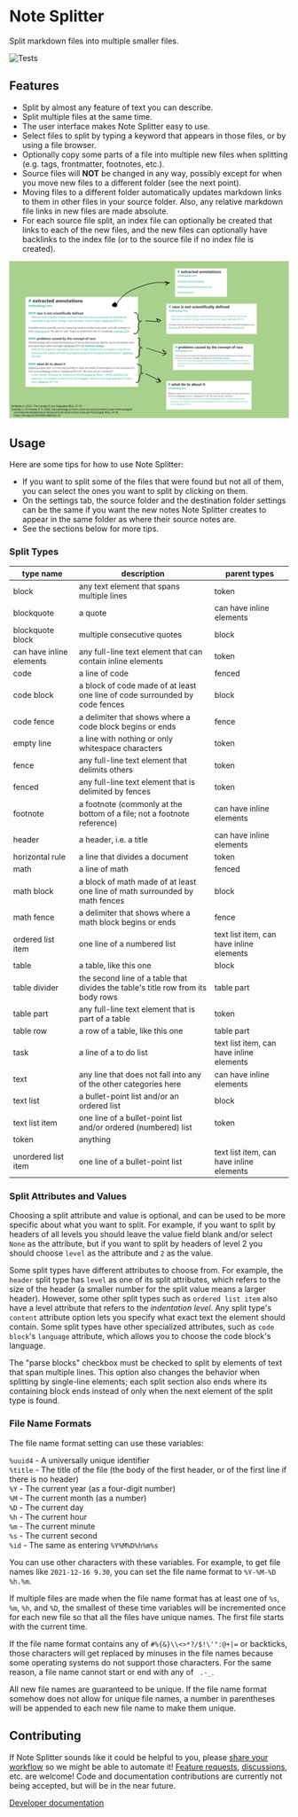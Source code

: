 # Note Splitter

Split markdown files into multiple smaller files.

![Tests](https://github.com/wheelercj/note-splitter/actions/workflows/tests.yml/badge.svg)

## Features
* Split by almost any feature of text you can describe.
* Split multiple files at the same time.
* The user interface makes Note Splitter easy to use.
* Select files to split by typing a keyword that appears in those files, or by using a file browser.
* Optionally copy some parts of a file into multiple new files when splitting (e.g. tags, frontmatter, footnotes, etc.).
* Source files will **NOT** be changed in any way, possibly except for when you move new files to a different folder (see the next point).
* Moving files to a different folder automatically updates markdown links to them in other files in your source folder. Also, any relative markdown file links in new files are made absolute.
* For each source file split, an index file can optionally be created that links to each of the new files, and the new files can optionally have backlinks to the index file (or to the source file if no index file is created).

![demo](docs/images/demo.png)

## Usage
Here are some tips for how to use Note Splitter:

* If you want to split some of the files that were found but not all of them, you can select the ones you want to split by clicking on them.
* On the settings tab, the source folder and the destination folder settings can be the same if you want the new notes Note Splitter creates to appear in the same folder as where their source notes are.
* See the sections below for more tips.

### Split Types

| type name                | description                                                                     | parent types                             |
|--------------------------|----------------------------------------------------------------------------------|------------------------------------------|
| block                    | any text element that spans multiple lines                                       | token                                    |
| blockquote               | a quote                                                                          | can have inline elements                 |
| blockquote block         | multiple consecutive quotes                                                      | block                                    |
| can have inline elements | any full-line text element that can contain inline elements                      | token                                    |
| code                     | a line of code                                                                   | fenced                                   |
| code block               | a block of code made of at least one line of code surrounded by code fences      | block                                    |
| code fence               | a delimiter that shows where a code block begins or ends                         | fence                                    |
| empty line               | a line with nothing or only whitespace characters                                | token                                    |
| fence                    | any full-line text element that delimits others                                  | token                                    |
| fenced                   | any full-line text element that is delimited by fences                           | token                                    |
| footnote                 | a footnote (commonly at the bottom of a file; not a footnote reference)          | can have inline elements                 |
| header                   | a header, i.e. a title                                                           | can have inline elements                 |
| horizontal rule          | a line that divides a document                                                   | token                                    |
| math                     | a line of math                                                                   | fenced                                   |
| math block               | a block of math made of at least one line of math surrounded by math fences      | block                                    |
| math fence               | a delimiter that shows where a math block begins or ends                         | fence                                    |
| ordered list item        | one line of a numbered list                                                      | text list item, can have inline elements |
| table                    | a table, like this one                                                           | block                                    |
| table divider            | the second line of a table that divides the table's title row from its body rows | table part                               |
| table part               | any full-line text element that is part of a table                               | token                                    |
| table row                | a row of a table, like this one                                                  | table part                               |
| task                     | a line of a to do list                                                           | text list item, can have inline elements |
| text                     | any line that does not fall into any of the other categories here                | can have inline elements                 |
| text list                | a bullet-point list and/or an ordered list                                       | block                                    |
| text list item           | one line of a bullet-point list and/or ordered (numbered) list                   | token                                    |
| token                    | anything                                                                         |                                          |
| unordered list item      | one line of a bullet-point list                                                  | text list item, can have inline elements |


### Split Attributes and Values
Choosing a split attribute and value is optional, and can be used to be more specific about what you want to split. For example, if you want to split by headers of all levels you should leave the value field blank and/or select `None` as the attribute, but if you want to split by headers of level 2 you should choose `level` as the attribute and `2` as the value.

Some split types have different attributes to choose from. For example, the `header` split type has `level` as one of its split attributes, which refers to the size of the header (a smaller number for the split value means a larger header). However, some other split types such as `ordered list item` also have a level attribute that refers to the _indentation level_. Any split type's `content` attribute option lets you specify what exact text the element should contain. Some split types have other specialized attributes, such as `code block`'s `language` attribute, which allows you to choose the code block's language.

The "parse blocks" checkbox must be checked to split by elements of text that span multiple lines. This option also changes the behavior when splitting by single-line elements; each split section also ends where its containing block ends instead of only when the next element of the split type is found.

### File Name Formats
The file name format setting can use these variables:

`%uuid4` - A universally unique identifier  
`%title` - The title of the file (the body of the first header, or of the first line if there is no header)  
`%Y` - The current year (as a four-digit number)  
`%M` - The current month (as a number)  
`%D` - The current day  
`%h` - The current hour  
`%m` - The current minute  
`%s` - The current second  
`%id` - The same as entering `%Y%M%D%h%m%s`  

You can use other characters with these variables. For example, to get file names like `2021-12-16 9.30`, you can set the file name format to `%Y-%M-%D %h.%m`.

If multiple files are made when the file name format has at least one of `%s`, `%m`, `%h`, and `%D`, the smallest of these time variables will be incremented once for each new file so that all the files have unique names. The first file starts with the current time.

If the file name format contains any of `#%{&}\\<>*?/$!\'":@+|=` or backticks, those characters will get replaced by minuses in the file names because some operating systems do not support those characters. For the same reason, a file name cannot start or end with any of ` .-_`.

All new file names are guaranteed to be unique. If the file name format somehow does not allow for unique file names, a number in parentheses will be appended to each new file name to make them unique.

## Contributing
If Note Splitter sounds like it could be helpful to you, please [share your workflow](https://github.com/wheelercj/note-splitter/discussions/17) so we might be able to automate it! [Feature requests](https://github.com/wheelercj/note-splitter/issues), [discussions](https://github.com/wheelercj/note-splitter/discussions), etc. are welcome! Code and documentation contributions are currently not being accepted, but will be in the near future.

[Developer documentation](https://note-splitter.readthedocs.io/)

